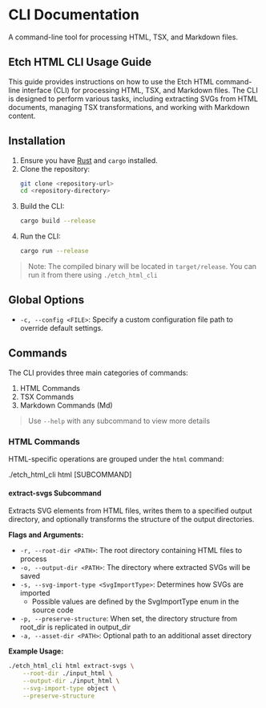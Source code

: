 # CLI Documentation

A command-line tool for processing HTML, TSX, and Markdown files.

## Etch HTML CLI Usage Guide

This guide provides instructions on how to use the Etch HTML command-line interface (CLI) for processing HTML, TSX, and Markdown files. The CLI is designed to perform various tasks, including extracting SVGs from HTML documents, managing TSX transformations, and working with Markdown content.

## Installation

1. Ensure you have [Rust](https://www.rust-lang.org/tools/install) and `cargo` installed.
2. Clone the repository:
   ```bash
   git clone <repository-url>
   cd <repository-directory>
   ```
3. Build the CLI:
   ```bash
   cargo build --release
   ```
4. Run the CLI:
   ```bash
   cargo run --release
   ```

> Note: The compiled binary will be located in `target/release`. You can run it from there using `./etch_html_cli`

## Global Options

- `-c, --config <FILE>`: Specify a custom configuration file path to override default settings.

## Commands

The CLI provides three main categories of commands:
1. HTML Commands
2. TSX Commands
3. Markdown Commands (Md)

> Use `--help` with any subcommand to view more details

### HTML Commands

HTML-specific operations are grouped under the `html` command:

./etch_html_cli html [SUBCOMMAND]

#### extract-svgs Subcommand

Extracts SVG elements from HTML files, writes them to a specified output directory, and optionally transforms the structure of the output directories.

**Flags and Arguments:**
- `-r, --root-dir <PATH>`: The root directory containing HTML files to process
- `-o, --output-dir <PATH>`: The directory where extracted SVGs will be saved
- `-s, --svg-import-type <SvgImportType>`: Determines how SVGs are imported
  - Possible values are defined by the SvgImportType enum in the source code
- `-p, --preserve-structure`: When set, the directory structure from root_dir is replicated in output_dir
- `-a, --asset-dir <PATH>`: Optional path to an additional asset directory

**Example Usage:**
```bash
./etch_html_cli html extract-svgs \
    --root-dir ./input_html \
    --output-dir ./input_html \
    --svg-import-type object \
    --preserve-structure
```

